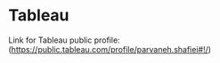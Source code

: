 # Tableau
Link for Tableau public profile: (https://public.tableau.com/profile/parvaneh.shafiei#!/)
